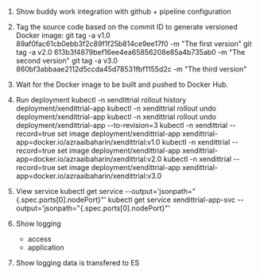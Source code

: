 1. Show buddy work integration with github + pipeline configuration

2. Tag the source code based on the commit ID to generate versioned Docker image: 
git tag -a v1.0 89af0fac61cb0ebb3f2c89f1f25b814ce9ee17f0 -m "The first version"
git tag -a v2.0 613b3f4879bef16ee4ea65856208e85a4b735ab0 -m "The second version"
git tag -a v3.0 860bf3abbaae2112d5ccda45d78531fbf1155d2c -m "The third version"

3. Wait for the Docker image to be built and pushed to Docker Hub.

4. Run deployment
kubectl -n xendittrial rollout history deployment/xendittrial-app
kubectl -n xendittrial rollout undo deployment/xendittrial-app
kubectl -n xendittrial rollout undo deployment/xendittrial-app --to-revision=3
kubectl -n xendittrial --record=true set image deployment/xendittrial-app xendittrial-app=docker.io/azraaibaharin/xendittrial:v1.0
kubectl -n xendittrial --record=true set image deployment/xendittrial-app xendittrial-app=docker.io/azraaibaharin/xendittrial:v2.0
kubectl -n xendittrial --record=true set image deployment/xendittrial-app xendittrial-app=docker.io/azraaibaharin/xendittrial:v3.0



5. View service
kubectl get service <service-name> --output='jsonpath="{.spec.ports[0].nodePort}"'
kubectl get service xendittrial-app-svc --output='jsonpath="{.spec.ports[0].nodePort}"'

5. Show logging
    - access
    - application

6. Show logging data is transfered to ES
